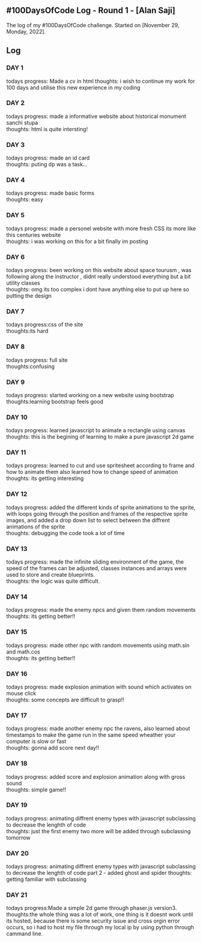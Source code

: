 ## #100DaysOfCode Log - Round 1 - [Alan Saji]

The log of my #100DaysOfCode challenge. Started on [November 29, Monday, 2022].

## Log

### DAY 1 
todays progress: Made a cv in html
thoughts: i wish to continue my work for 100 days and utilise this new experience in my coding 

### DAY 2
todays progress: made a informative website about historical monument sanchi stupa<br>
thoughts: html is quite intersting!

### DAY 3
todays progress: made an id card<br>
thoughts: puting dp was a task...

###  DAY 4
todays progress: made basic forms<br>
thoughts: easy

###  DAY 5
todays progress: made a personel website with more fresh CSS its more like this centuries website<br>
thoughts: i was working on this for a bit finally im posting

###  DAY 6
todays progress: been working on this website about  space tourusm , was following along the instructor , didnt really understood everything but a bit utility classes<br>
thoughts: omg its too complex i dont have anything else to put up here so putting the design
### DAY 7
todays progress:css of the site <br>
thoughts:its hard
### DAY 8
todays progress: full site<br>
thoughts:confusing
###  DAY 9
todays progress: started working on a new website using bootstrap <br>
thoughts:learning bootstrap feels good
###  DAY 10
todays progress: learned javascript to animate a rectangle using canvas <br>
thoughts: this is the begining of learning to make a pure javascript 2d game
###  DAY 11
todays progress: learned to cut and use spritesheet according to frame and how to animate them also learned how to change speed of animation<br>
thoughts: its getting interesting
###  DAY 12
todays progress: added  the different kinds of sprite animations to the sprite, with loops going through the position and frames of the respective sprite images, and added a drop down list to select between the diffrent animations of the sprite <br>
thoughts: debugging the code took a lot of time
### DAY 13
todays progress: made the infinite sliding environment of the game, the speed of the frames can be adjusted, classes instances and arrays were used to store and create blueprints. <br>
thoughts: the logic was quite difficult.
### DAY 14
todays progress: made the enemy npcs and given them random movements <br>
thoughts: its getting better!!
### DAY 15
todays progress: made other npc with random movements using math.sin and math.cos<br>
thoughts: its getting better!!
### DAY 16
todays progress: made explosion animation with sound which activates on mouse click<br>
thoughts: some concepts are difficult to grasp!!
### DAY 17
todays progress: made another enemy npc the ravens, also learned about timestamps to make the game run in the same speed wheather your computer is slow or fast <br>
thoughts: gonna add score next day!!
### DAY 18
todays progress: added score and explosion animation along with gross sound <br>
thoughts: simple game!!
### DAY 19
todays progress: animating diffrent enemy types with javascript subclassing to decrease the lenghth of code<br>
thoughts: just the first enemy two more will be added through subclassing tomorrow
### DAY 20
todays progress: animating diffrent enemy types with javascript subclassing to decrease the lenghth of code part 2 - added ghost and spider
thoughts: getting familiar with subclassing
### DAY 21
todays progress:Made a simple 2d game through phaser.js version3.
thoughts:the whole thing was a lot of work, one thing is it doesnt work until its hosted, because there is some security issue and cross orgin error occurs, so i had to host my file through my local ip by using python through cammand line.
